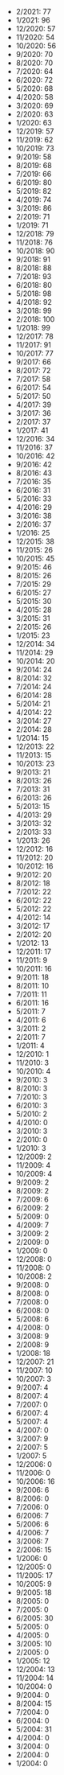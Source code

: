 *  2/2021: 77
*  1/2021: 96
*  12/2020: 57
*  11/2020: 54
*  10/2020: 56
*  9/2020: 70
*  8/2020: 70
*  7/2020: 64
*  6/2020: 72
*  5/2020: 68
*  4/2020: 58
*  3/2020: 69
*  2/2020: 63
*  1/2020: 63
*  12/2019: 57
*  11/2019: 62
*  10/2019: 73
*  9/2019: 58
*  8/2019: 68
*  7/2019: 66
*  6/2019: 80
*  5/2019: 82
*  4/2019: 74
*  3/2019: 86
*  2/2019: 71
*  1/2019: 71
*  12/2018: 79
*  11/2018: 76
*  10/2018: 90
*  9/2018: 91
*  8/2018: 88
*  7/2018: 93
*  6/2018: 80
*  5/2018: 98
*  4/2018: 92
*  3/2018: 99
*  2/2018: 100
*  1/2018: 99
*  12/2017: 78
*  11/2017: 91
*  10/2017: 77
*  9/2017: 66
*  8/2017: 72
*  7/2017: 58
*  6/2017: 54
*  5/2017: 50
*  4/2017: 39
*  3/2017: 36
*  2/2017: 37
*  1/2017: 41
*  12/2016: 34
*  11/2016: 37
*  10/2016: 42
*  9/2016: 42
*  8/2016: 43
*  7/2016: 35
*  6/2016: 31
*  5/2016: 33
*  4/2016: 29
*  3/2016: 38
*  2/2016: 37
*  1/2016: 25
*  12/2015: 38
*  11/2015: 26
*  10/2015: 45
*  9/2015: 46
*  8/2015: 26
*  7/2015: 29
*  6/2015: 27
*  5/2015: 30
*  4/2015: 28
*  3/2015: 31
*  2/2015: 26
*  1/2015: 23
*  12/2014: 34
*  11/2014: 29
*  10/2014: 20
*  9/2014: 24
*  8/2014: 32
*  7/2014: 24
*  6/2014: 28
*  5/2014: 21
*  4/2014: 22
*  3/2014: 27
*  2/2014: 28
*  1/2014: 15
*  12/2013: 22
*  11/2013: 15
*  10/2013: 23
*  9/2013: 21
*  8/2013: 26
*  7/2013: 31
*  6/2013: 26
*  5/2013: 15
*  4/2013: 29
*  3/2013: 32
*  2/2013: 33
*  1/2013: 26
*  12/2012: 16
*  11/2012: 20
*  10/2012: 16
*  9/2012: 20
*  8/2012: 18
*  7/2012: 22
*  6/2012: 22
*  5/2012: 22
*  4/2012: 14
*  3/2012: 17
*  2/2012: 20
*  1/2012: 13
*  12/2011: 17
*  11/2011: 9
*  10/2011: 16
*  9/2011: 18
*  8/2011: 10
*  7/2011: 11
*  6/2011: 16
*  5/2011: 7
*  4/2011: 6
*  3/2011: 2
*  2/2011: 7
*  1/2011: 4
*  12/2010: 1
*  11/2010: 3
*  10/2010: 4
*  9/2010: 3
*  8/2010: 3
*  7/2010: 3
*  6/2010: 3
*  5/2010: 2
*  4/2010: 0
*  3/2010: 3
*  2/2010: 0
*  1/2010: 3
*  12/2009: 2
*  11/2009: 4
*  10/2009: 4
*  9/2009: 2
*  8/2009: 2
*  7/2009: 6
*  6/2009: 2
*  5/2009: 0
*  4/2009: 7
*  3/2009: 2
*  2/2009: 0
*  1/2009: 0
*  12/2008: 0
*  11/2008: 0
*  10/2008: 2
*  9/2008: 0
*  8/2008: 0
*  7/2008: 0
*  6/2008: 0
*  5/2008: 6
*  4/2008: 0
*  3/2008: 9
*  2/2008: 9
*  1/2008: 18
*  12/2007: 21
*  11/2007: 10
*  10/2007: 3
*  9/2007: 4
*  8/2007: 4
*  7/2007: 0
*  6/2007: 4
*  5/2007: 4
*  4/2007: 0
*  3/2007: 9
*  2/2007: 5
*  1/2007: 5
*  12/2006: 0
*  11/2006: 0
*  10/2006: 16
*  9/2006: 6
*  8/2006: 0
*  7/2006: 0
*  6/2006: 7
*  5/2006: 6
*  4/2006: 7
*  3/2006: 7
*  2/2006: 15
*  1/2006: 0
*  12/2005: 0
*  11/2005: 17
*  10/2005: 9
*  9/2005: 18
*  8/2005: 0
*  7/2005: 0
*  6/2005: 30
*  5/2005: 0
*  4/2005: 0
*  3/2005: 10
*  2/2005: 0
*  1/2005: 12
*  12/2004: 13
*  11/2004: 14
*  10/2004: 0
*  9/2004: 0
*  8/2004: 15
*  7/2004: 0
*  6/2004: 0
*  5/2004: 31
*  4/2004: 0
*  3/2004: 0
*  2/2004: 0
*  1/2004: 0